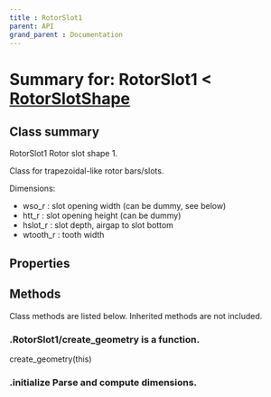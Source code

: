 ```yaml
---
title : RotorSlot1
parent: API
grand_parent : Documentation
---
```

# Summary for: **RotorSlot1**  < [RotorSlotShape](RotorSlotShape.html)

## Class summary

RotorSlot1 Rotor slot shape 1.

Class for trapezoidal-like rotor bars/slots.

Dimensions:
* wso_r : slot opening width (can be dummy, see below)
* htt_r : slot opening height (can be dummy)
* hslot_r : slot depth, airgap to slot bottom
* wtooth_r : tooth width

## Properties


## Methods

Class methods are listed below. Inherited methods are not included.

### .RotorSlot1/**create_geometry** is a function.
create_geometry(this)

### .**initialize** Parse and compute dimensions.


